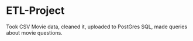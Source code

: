 # ETL-Project


Took CSV Movie data, cleaned it, uploaded to PostGres SQL, made queries about movie questions.
